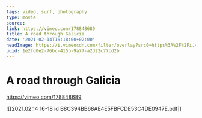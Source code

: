 ```yaml
---
tags: video, surf, photography
type: movie
source:
link: https://vimeo.com/178848689
title: A road through Galicia
date: '2021-02-14T16:18:00+02:00'
headImage: https://i.vimeocdn.com/filter/overlay?src0=https%3A%2F%2Fi.vimeocdn.com%2Fvideo%2F895361962-83d3497038b826f61fe5d7dbaa259db428d2ee4cfa7dba7a6e73dd6e464e2e73-d_1280x720&src1=https%3A%2F%2Ff.vimeocdn.com%2Fimages_v6%2Fshare%2Fplay_icon_overlay.png
uuid: 1e2fd0e2-76bc-415b-9a77-a2d22c77cd2b
---
```


# A road through Galicia
https://vimeo.com/178848689

![[2021.02.14 16-18 id B8C394BB68AE4E5FBFCDE53C4DE0947E.pdf]]
